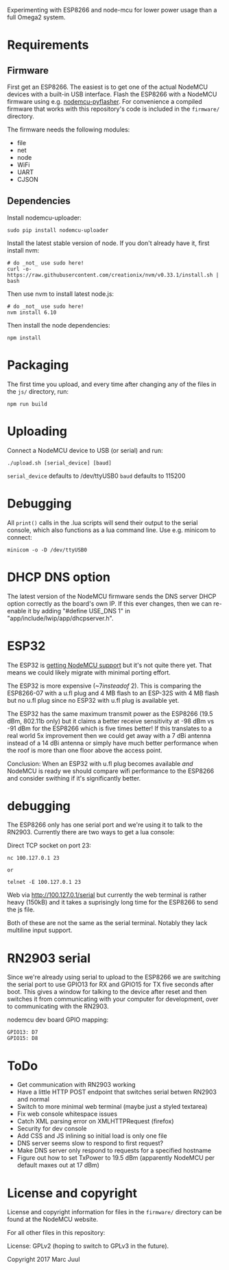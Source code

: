 
Experimenting with ESP8266 and node-mcu for lower power usage than a full Omega2 system.

# Requirements

## Firmware

First get an ESP8266. The easiest is to get one of the actual NodeMCU devices with a built-in USB interface. Flash the ESP8266 with a NodeMCU firmware using e.g. [nodemcu-pyflasher](https://github.com/marcelstoer/nodemcu-pyflasher). For convenience a compiled firmware that works with this repository's code is included in the `firmware/` directory.

The firmware needs the following modules:

* file
* net
* node
* WiFi
* UART
* CJSON

## Dependencies

Install nodemcu-uploader:

```
sudo pip install nodemcu-uploader
```

Install the latest stable version of node. If you don't already have it, first install nvm:

```
# do _not_ use sudo here!
curl -o- https://raw.githubusercontent.com/creationix/nvm/v0.33.1/install.sh | bash
```

Then use nvm to install latest node.js:

```
# do _not_ use sudo here!
nvm install 6.10
```

Then install the node dependencies:

```
npm install
```

# Packaging

The first time you upload, and every time after changing any of the files in the `js/` directory, run:

```
npm run build
```

# Uploading

Connect a NodeMCU device to USB (or serial) and run:

```
./upload.sh [serial_device] [baud]
```

`serial_device` defaults to /dev/ttyUSB0
`baud` defaults to 115200

# Debugging

All `print()` calls in the .lua scripts will send their output to the serial console, which also functions as a lua command line. Use e.g. minicom to connect:

```
minicom -o -D /dev/ttyUSB0
```

# DHCP DNS option

The latest version of the NodeMCU firmware sends the DNS server DHCP option correctly as the board's own IP. If this ever changes, then we can re-enable it by adding "#define USE_DNS 1" in "app/include/lwip/app/dhcpserver.h".


# ESP32

The ESP32 is [getting NodeMCU support](https://github.com/nodemcu/nodemcu-firmware/projects/1) but it's not quite there yet. That means we could likely migrate with minimal porting effort.

The ESP32 is more expensive (~$7 instead of ~$2). This is comparing the ESP8266-07 with a u.fl plug and 4 MB flash to an ESP-32S with 4 MB flash but no u.fl plug since no ESP32 with u.fl plug is available yet.

The ESP32 has the same maximum transmit power as the ESP8266 (19.5 dBm, 802.11b only) but it claims a better receive sensitivity at -98 dBm vs -91 dBm for the ESP8266 which is five times better! If this translates to a real world 5x improvement then we could get away with a 7 dBi antenna instead of a 14 dBi antenna or simply have much better performance when the roof is more than one floor above the access point.

Conclusion: When an ESP32 with u.fl plug becomes available _and_ NodeMCU is ready we should compare wifi performance to the ESP8266 and consider swithing if it's significantly better.

# debugging

The ESP8266 only has one serial port and we're using it to talk to the RN2903. Currently there are two ways to get a lua console:

Direct TCP socket on port 23:

```
nc 100.127.0.1 23

or

telnet -E 100.127.0.1 23
```

Web via http://100.127.0.1/serial but currently the web terminal is rather heavy (150kB) and it takes a suprisingly long time for the ESP8266 to send the js file.

Both of these are not the same as the serial terminal. Notably they lack multiline input support. 

# RN2903 serial

Since we're already using serial to upload to the ESP8266 we are switching the serial port to use GPIO13 for RX and GPIO15 for TX five seconds after boot. This gives a window for talking to the device after reset and then switches it from communicating with your computer for development, over to communicating with the RN2903.

nodemcu dev board GPIO mapping:

```
GPIO13: D7
GPIO15: D8
```

# ToDo

* Get communication with RN2903 working
* Have a little HTTP POST endpoint that switches serial betwen RN2903 and normal
* Switch to more minimal web terminal (maybe just a styled textarea)
* Fix web console whitespace issues
* Catch XML parsing error on XMLHTTPRequest (firefox)
* Security for dev console
* Add CSS and JS inlining so initial load is only one file
* DNS server seems slow to respond to first request?
* Make DNS server only respond to requests for a specified hostname
* Figure out how to set TxPower to 19.5 dBm (apparently NodeMCU per default maxes out at 17 dBm)

# License and copyright

License and copyright information for files in the `firmware/` directory can be found at the NodeMCU website.

For all other files in this repository:

License: GPLv2 (hoping to switch to GPLv3 in the future).

Copyright 2017 Marc Juul

